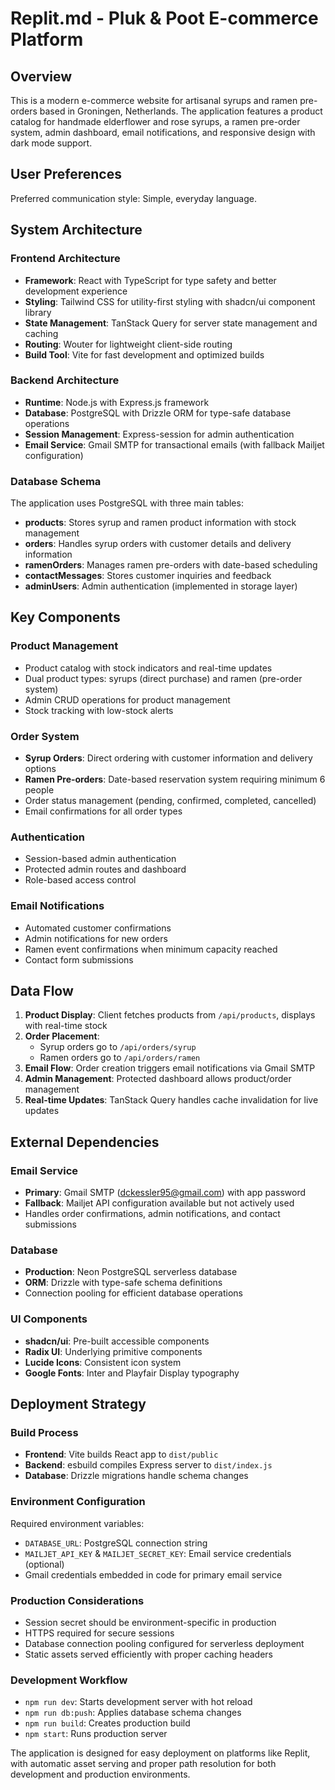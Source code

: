 # Replit.md - Pluk & Poot E-commerce Platform

## Overview

This is a modern e-commerce website for artisanal syrups and ramen pre-orders based in Groningen, Netherlands. The application features a product catalog for handmade elderflower and rose syrups, a ramen pre-order system, admin dashboard, email notifications, and responsive design with dark mode support.

## User Preferences

Preferred communication style: Simple, everyday language.

## System Architecture

### Frontend Architecture
- **Framework**: React with TypeScript for type safety and better development experience
- **Styling**: Tailwind CSS for utility-first styling with shadcn/ui component library
- **State Management**: TanStack Query for server state management and caching
- **Routing**: Wouter for lightweight client-side routing
- **Build Tool**: Vite for fast development and optimized builds

### Backend Architecture
- **Runtime**: Node.js with Express.js framework
- **Database**: PostgreSQL with Drizzle ORM for type-safe database operations
- **Session Management**: Express-session for admin authentication
- **Email Service**: Gmail SMTP for transactional emails (with fallback Mailjet configuration)

### Database Schema
The application uses PostgreSQL with three main tables:
- **products**: Stores syrup and ramen product information with stock management
- **orders**: Handles syrup orders with customer details and delivery information
- **ramenOrders**: Manages ramen pre-orders with date-based scheduling
- **contactMessages**: Stores customer inquiries and feedback
- **adminUsers**: Admin authentication (implemented in storage layer)

## Key Components

### Product Management
- Product catalog with stock indicators and real-time updates
- Dual product types: syrups (direct purchase) and ramen (pre-order system)
- Admin CRUD operations for product management
- Stock tracking with low-stock alerts

### Order System
- **Syrup Orders**: Direct ordering with customer information and delivery options
- **Ramen Pre-orders**: Date-based reservation system requiring minimum 6 people
- Order status management (pending, confirmed, completed, cancelled)
- Email confirmations for all order types

### Authentication
- Session-based admin authentication
- Protected admin routes and dashboard
- Role-based access control

### Email Notifications
- Automated customer confirmations
- Admin notifications for new orders
- Ramen event confirmations when minimum capacity reached
- Contact form submissions

## Data Flow

1. **Product Display**: Client fetches products from `/api/products`, displays with real-time stock
2. **Order Placement**: 
   - Syrup orders go to `/api/orders/syrup`
   - Ramen orders go to `/api/orders/ramen`
3. **Email Flow**: Order creation triggers email notifications via Gmail SMTP
4. **Admin Management**: Protected dashboard allows product/order management
5. **Real-time Updates**: TanStack Query handles cache invalidation for live updates

## External Dependencies

### Email Service
- **Primary**: Gmail SMTP (dckessler95@gmail.com) with app password
- **Fallback**: Mailjet API configuration available but not actively used
- Handles order confirmations, admin notifications, and contact submissions

### Database
- **Production**: Neon PostgreSQL serverless database
- **ORM**: Drizzle with type-safe schema definitions
- Connection pooling for efficient database operations

### UI Components
- **shadcn/ui**: Pre-built accessible components
- **Radix UI**: Underlying primitive components
- **Lucide Icons**: Consistent icon system
- **Google Fonts**: Inter and Playfair Display typography

## Deployment Strategy

### Build Process
- **Frontend**: Vite builds React app to `dist/public`
- **Backend**: esbuild compiles Express server to `dist/index.js`
- **Database**: Drizzle migrations handle schema changes

### Environment Configuration
Required environment variables:
- `DATABASE_URL`: PostgreSQL connection string
- `MAILJET_API_KEY` & `MAILJET_SECRET_KEY`: Email service credentials (optional)
- Gmail credentials embedded in code for primary email service

### Production Considerations
- Session secret should be environment-specific in production
- HTTPS required for secure sessions
- Database connection pooling configured for serverless deployment
- Static assets served efficiently with proper caching headers

### Development Workflow
- `npm run dev`: Starts development server with hot reload
- `npm run db:push`: Applies database schema changes
- `npm run build`: Creates production build
- `npm start`: Runs production server

The application is designed for easy deployment on platforms like Replit, with automatic asset serving and proper path resolution for both development and production environments.